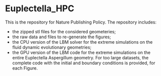 # Euplectella_HPC

This is the repository for Nature Publishing Policy.
The repository includes:
- the zipped stl files for the considered geometeries;
- the raw data and files to re-generate the figures;
- the CPU version of the LBM solver for the extreme simulations on the fluid dynamic evolutionary geometries;
- the GPU version of the LBM code for the extreme simulations on the entire Euplectella Aspergillum geometry.
For too large datasets, the complete code with the initial and boundary conditions is provided, for each Figure.
